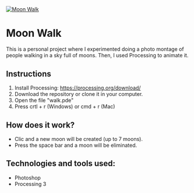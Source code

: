 ## 
<!-- [![alt text](https://github.com/nesard/walk/blob/master/data/walk.jpg)](https://www.openprocessing.org/sketch/566035/){:target="_blank"} -->

<a href="https://www.openprocessing.org/sketch/566035/
" target="_blank"><img src="https://github.com/nesard/walk/blob/master/data/walk.jpg" alt="Moon Walk"/></a>

# Moon Walk

This is a personal project where I experimented doing a photo montage of people walking in a sky full of moons. Then, I used Processing to animate it.

## Instructions
1. Install Processing: https://processing.org/download/
2. Download the repository or clone it in your computer.
3. Open the file "walk.pde"
4. Press crtl + r (Windows) or cmd + r (Mac)

## How does it work?
- Clic and a new moon will be created (up to 7 moons).
- Press the space bar and a moon will be eliminated.

## Technologies and tools used:
- Photoshop
- Processing 3
